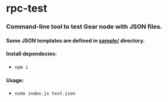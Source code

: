 # rpc-test
### Command-line tool to test Gear node with JSON files.

#### Some JSON templates are defined in [sample/](https://github.com/gear-tech/test-gear/tree/master/sample "sample/") directory.

#### Install dependecies:
- `npm i`

#### Usage:
- `node index.js test.json`
